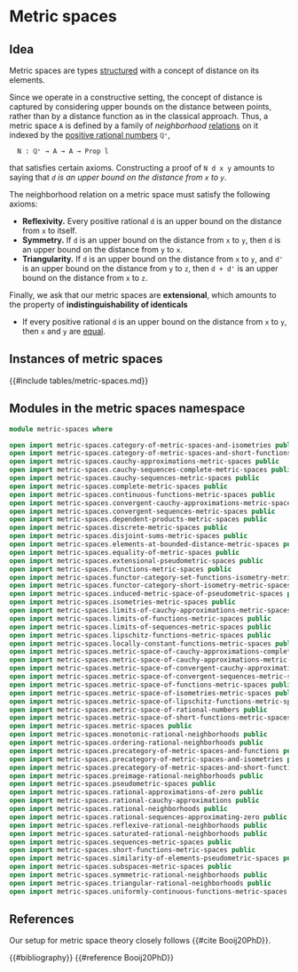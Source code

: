 # Metric spaces

## Idea

Metric spaces are types [structured](foundation.structure.md) with a concept of
distance on its elements.

Since we operate in a constructive setting, the concept of distance is captured
by considering upper bounds on the distance between points, rather than by a
distance function as in the classical approach. Thus, a metric space `A` is
defined by a family of _neighborhood_
[relations](foundation.binary-relations.md) on it indexed by the
[positive rational numbers](elementary-number-theory.positive-rational-numbers.md)
`ℚ⁺`,

```text
  N : ℚ⁺ → A → A → Prop l
```

that satisfies certain axioms. Constructing a proof of `N d x y` amounts to
saying that _`d` is an upper bound on the distance from `x` to `y`_.

The neighborhood relation on a metric space must satisfy the following axioms:

- **Reflexivity.** Every positive rational `d` is an upper bound on the distance
  from `x` to itself.
- **Symmetry.** If `d` is an upper bound on the distance from `x` to `y`, then
  `d` is an upper bound on the distance from `y` to `x`.
- **Triangularity.** If `d` is an upper bound on the distance from `x` to `y`,
  and `d'` is an upper bound on the distance from `y` to `z`, then `d + d'` is
  an upper bound on the distance from `x` to `z`.

Finally, we ask that our metric spaces are **extensional**, which amounts to the
property of **indistinguishability of identicals**

- If every positive rational `d` is an upper bound on the distance from `x` to
  `y`, then `x` and `y` are [equal](foundation-core.identity-types.md).

## Instances of metric spaces

{{#include tables/metric-spaces.md}}

## Modules in the metric spaces namespace

```agda
module metric-spaces where

open import metric-spaces.category-of-metric-spaces-and-isometries public
open import metric-spaces.category-of-metric-spaces-and-short-functions public
open import metric-spaces.cauchy-approximations-metric-spaces public
open import metric-spaces.cauchy-sequences-complete-metric-spaces public
open import metric-spaces.cauchy-sequences-metric-spaces public
open import metric-spaces.complete-metric-spaces public
open import metric-spaces.continuous-functions-metric-spaces public
open import metric-spaces.convergent-cauchy-approximations-metric-spaces public
open import metric-spaces.convergent-sequences-metric-spaces public
open import metric-spaces.dependent-products-metric-spaces public
open import metric-spaces.discrete-metric-spaces public
open import metric-spaces.disjoint-sums-metric-spaces public
open import metric-spaces.elements-at-bounded-distance-metric-spaces public
open import metric-spaces.equality-of-metric-spaces public
open import metric-spaces.extensional-pseudometric-spaces public
open import metric-spaces.functions-metric-spaces public
open import metric-spaces.functor-category-set-functions-isometry-metric-spaces public
open import metric-spaces.functor-category-short-isometry-metric-spaces public
open import metric-spaces.induced-metric-space-of-pseudometric-spaces public
open import metric-spaces.isometries-metric-spaces public
open import metric-spaces.limits-of-cauchy-approximations-metric-spaces public
open import metric-spaces.limits-of-functions-metric-spaces public
open import metric-spaces.limits-of-sequences-metric-spaces public
open import metric-spaces.lipschitz-functions-metric-spaces public
open import metric-spaces.locally-constant-functions-metric-spaces public
open import metric-spaces.metric-space-of-cauchy-approximations-complete-metric-spaces public
open import metric-spaces.metric-space-of-cauchy-approximations-metric-spaces public
open import metric-spaces.metric-space-of-convergent-cauchy-approximations-metric-spaces public
open import metric-spaces.metric-space-of-convergent-sequences-metric-spaces public
open import metric-spaces.metric-space-of-functions-metric-spaces public
open import metric-spaces.metric-space-of-isometries-metric-spaces public
open import metric-spaces.metric-space-of-lipschitz-functions-metric-spaces public
open import metric-spaces.metric-space-of-rational-numbers public
open import metric-spaces.metric-space-of-short-functions-metric-spaces public
open import metric-spaces.metric-spaces public
open import metric-spaces.monotonic-rational-neighborhoods public
open import metric-spaces.ordering-rational-neighborhoods public
open import metric-spaces.precategory-of-metric-spaces-and-functions public
open import metric-spaces.precategory-of-metric-spaces-and-isometries public
open import metric-spaces.precategory-of-metric-spaces-and-short-functions public
open import metric-spaces.preimage-rational-neighborhoods public
open import metric-spaces.pseudometric-spaces public
open import metric-spaces.rational-approximations-of-zero public
open import metric-spaces.rational-cauchy-approximations public
open import metric-spaces.rational-neighborhoods public
open import metric-spaces.rational-sequences-approximating-zero public
open import metric-spaces.reflexive-rational-neighborhoods public
open import metric-spaces.saturated-rational-neighborhoods public
open import metric-spaces.sequences-metric-spaces public
open import metric-spaces.short-functions-metric-spaces public
open import metric-spaces.similarity-of-elements-pseudometric-spaces public
open import metric-spaces.subspaces-metric-spaces public
open import metric-spaces.symmetric-rational-neighborhoods public
open import metric-spaces.triangular-rational-neighborhoods public
open import metric-spaces.uniformly-continuous-functions-metric-spaces public
```

## References

Our setup for metric space theory closely follows {{#cite Booij20PhD}}.

{{#bibliography}} {{#reference Booij20PhD}}

